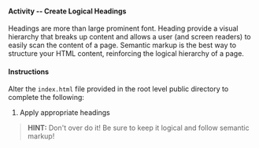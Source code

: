 #### Activity -- Create Logical Headings
Headings are more than large prominent font. Heading provide a visual hierarchy that breaks up content and allows a user (and screen readers) to easily scan the content of a page. Semantic markup is the best way to structure your HTML content, reinforcing the logical hierarchy of a page.

#### Instructions
Alter the `index.html` file provided in the root level public directory to complete the following:

1. Apply appropriate headings

> **HINT:** Don't over do it! Be sure to keep it logical and follow semantic markup!
